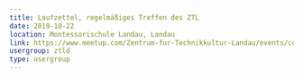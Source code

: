 ```yaml
---
title: Laufzettel, regelmäßiges Treffen des ZTL
date: 2019-10-22
location: Montessorischule Landau, Landau
link: https://www.meetup.com/Zentrum-fur-Technikkultur-Landau/events/cqrggqyznbdc/
usergroup: ztld
type: usergroup
---
```

